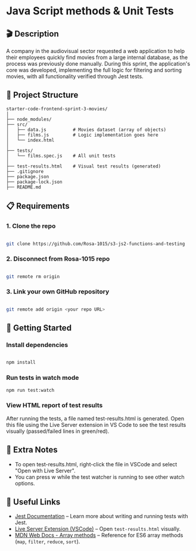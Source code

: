# Java Script methods & Unit Tests 

## 🎬 Description

A company in the audiovisual sector requested a web application to help their employees quickly find movies from a large internal database, as the process was previously done manually.
During this sprint, the application's core was developed, implementing the full logic for filtering and sorting movies, with all functionality verified through Jest tests.

## 📁 Project Structure

```plaintext
starter-code-frontend-sprint-3-movies/
│
├── node_modules/
├── src/
│   ├── data.js          # Movies dataset (array of objects)
│   ├── films.js         # Logic implementation goes here
│   └── index.html
│
├── tests/
│   └── films.spec.js    # All unit tests
│
├── test-results.html    # Visual test results (generated)
├── .gitignore
├── package.json
├── package-lock.json
├── README.md
```

## 📋 Requirements

### 1. Clone the repo

```bash

git clone https://github.com/Rosa-1015/s3-js2-functions-and-testing

```

### 2. Disconnect from Rosa-1015 repo

```bash

git remote rm origin

```

### 3. Link your own GitHub repository

```bash

git remote add origin <your repo URL>

```

## 🚀 Getting Started

### Install dependencies

```bash

npm install

```

### Run tests in watch mode

```bash
npm run test:watch
```

### View HTML report of test results

After running the tests, a file named test-results.html is generated.
Open this file using the Live Server extension in VS Code to see the test results visually (passed/failed lines in green/red).

## 📝 Extra Notes

-	To open test-results.html, right-click the file in VSCode and select "Open with Live Server".
-	You can press w while the test watcher is running to see other watch options.

## 🔗 Useful Links

- [Jest Documentation](https://jestjs.io/docs/getting-started) – Learn more about writing and running tests with Jest.
- [Live Server Extension (VSCode)](https://marketplace.visualstudio.com/items?itemName=ritwickdey.LiveServer) – Open `test-results.html` visually.
- [MDN Web Docs - Array methods](https://developer.mozilla.org/en-US/docs/Web/JavaScript/Reference/Global_Objects/Array) – Reference for ES6 array methods (`map`, `filter`, `reduce`, `sort`).
